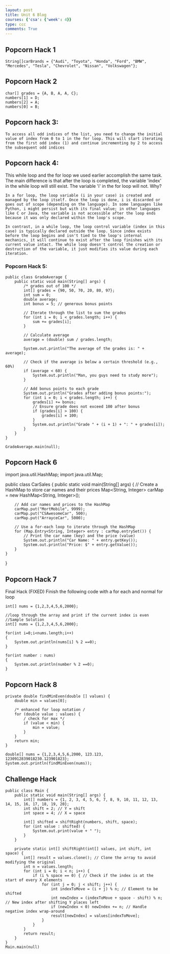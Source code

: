 ```yaml
---
layout: post
title: Unit 6 Blog
courses: {'csa': {'week': 4}}
type: ccc
comments: True
---
```


## Popcorn Hack 1

``` 
String[]carBrands = {"Audi", "Toyota", "Honda", "Ford", "BMW", "Mercedes", "Tesla", "Chevrolet", "Nissan", "Volkswagen"}; 
```

## Popcorn Hack 2
``` 
char[] grades = {A, B, A, A, C};
numbers[1] = D;
numbers[2] = A;
numbers[0] = B;

``` 
## Popcorn hack 3:
```
To access all odd indices of the list, you need to change the initial value of index from 0 to 1 in the for loop. This will start iterating from the first odd index (1) and continue incrementing by 2 to access the subsequent odd indices

```
## Popcorn hack 4:

This while loop and the for loop we used earlier accomplish the same task. The main difference is that after the loop is completed, the variable 'index' in the while loop will still exist. The variable 'i' in the for loop will not. Why?

```
In a for loop, the loop variable (i in your case) is created and managed by the loop itself. Once the loop is done, i is discarded or goes out of scope (depending on the language). In some languages like Python, i might persist but with its final value; in other languages like C or Java, the variable is not accessible after the loop ends because it was only declared within the loop's scope.

In contrast, in a while loop, the loop control variable (index in this case) is typically declared outside the loop. Since index exists before the loop begins and isn't tied to the loop's internal mechanics, it will continue to exist after the loop finishes with its current value intact. The while loop doesn't control the creation or destruction of the variable, it just modifies its value during each iteration.
```


### Popcorn Hack 5: 
```
public class GradeAverage {
    public static void main(String[] args) {
        /* grades out of 100 */
        int[] grades = {90, 50, 70, 20, 80, 97};
        int sum = 0;
        double average;
        int bonus = 5; // generous bonus points
        
        // Iterate through the list to sum the grades
        for (int i = 0; i < grades.length; i++) {
            sum += grades[i]; 
        }

        // Calculate average
        average = (double) sum / grades.length;
        
        System.out.println("The average of the grades is: " + average);
        
        // Check if the average is below a certain threshold (e.g., 60%)
        if (average < 60) {
            System.out.println("Man, you guys need to study more");
        }

        // Add bonus points to each grade
        System.out.println("Grades after adding bonus points:");
        for (int i = 0; i < grades.length; i++) {
            grades[i] += bonus;
            // Ensure grade does not exceed 100 after bonus
            if (grades[i] > 100) {
                grades[i] = 100;
            }
            System.out.println("Grade " + (i + 1) + ": " + grades[i]);
        }
    }
}

GradeAverage.main(null);
```

## Popcorn Hack 6
import java.util.HashMap;
import java.util.Map;

public class CarSales {
    public static void main(String[] args) {
        // Create a HashMap to store car names and their prices
        Map<String, Integer> carMap = new HashMap<String, Integer>();

        // Add car names and prices to the HashMap
        carMap.put("MortMobile", 9999);
        carMap.put("CSAwesomeCar", 500);
        carMap.put("ArrayceCar", 5000);

        // Use a for-each loop to iterate through the HashMap
        for (Map.Entry<String, Integer> entry : carMap.entrySet()) {
            // Print the car name (key) and the price (value)
            System.out.println("Car Name: " + entry.getKey());
            System.out.println("Price: $" + entry.getValue());
        }
    }
}

## Popcorn Hack 7

Final Hack (FIXED)
Finish the following code with a for each and normal for loop
```
int[] nums = {1,2,3,4,5,6,2000};

//loop through the array and print if the current index is even
//Sample Solution
int[] nums = {1,2,3,4,5,6,2000};

for(int i=0;i<nums.length;i++)
{
    System.out.println(nums[i] % 2 ==0);
}

for(int number : nums)
{
    System.out.println(number % 2 ==0);
}
```

## Popcorn Hack 8

```
private double findMinEven(double [] values) {
    double min = values[0];

    /* enhanced for loop notation /
    for (double value : values) {
        / check for max */
        if (value < min) {
            min = value;
        }
    }
    return min;
}

double[] nums = {1,2,3,4,5,6,2000, 123.123, 1230912839018230.123901823};
System.out.println(findMinEven(nums));
```

## Challenge Hack

```
public class Main {
    public static void main(String[] args) {
        int[] numbers = {1, 2, 3, 4, 5, 6, 7, 8, 9, 10, 11, 12, 13, 14, 15, 16, 17, 18, 19, 20};
        int shift = 2; // Y = shift
        int space = 4; // X = space

        int[] shifted = shiftRight(numbers, shift, space);
        for (int value : shifted) {
            System.out.print(value + " ");
        }
    }

    private static int[] shiftRight(int[] values, int shift, int space) {
        int[] result = values.clone(); // Clone the array to avoid modifying the original
        int n = values.length;
        for (int i = 0; i < n; i++) {
            if (i % space == 0) { // Check if the index is at the start of every X elements
                for (int j = 0; j < shift; j++) {
                    int indexToMove = (i + j) % n; // Element to be shifted
                    int newIndex = (indexToMove + space - shift) % n; // New index after shifting Y places left
                    if (newIndex < 0) newIndex += n; // Handle negative index wrap-around
                    result[newIndex] = values[indexToMove];
                }
            }
        }
        return result;
    }
}
Main.main(null)
```
